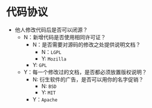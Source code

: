 # 代码协议
* 他人修改代码后是否可以闭源？  
  - N：新增代码是否使用相同许可证？
    * N：是否需要对源码的修改之处提供说明文档？
      - N：`LGPL`
      - Y: `Mozilla`
    * Y: `GPL`
  - Y：每一个修改过的文档，是否都必须放置版权说明？
    * N: 衍生软件的广告，是否可以用你的名字促销？
      - N: `BSD`
      - Y: `MIT`
    * Y：`Apache`